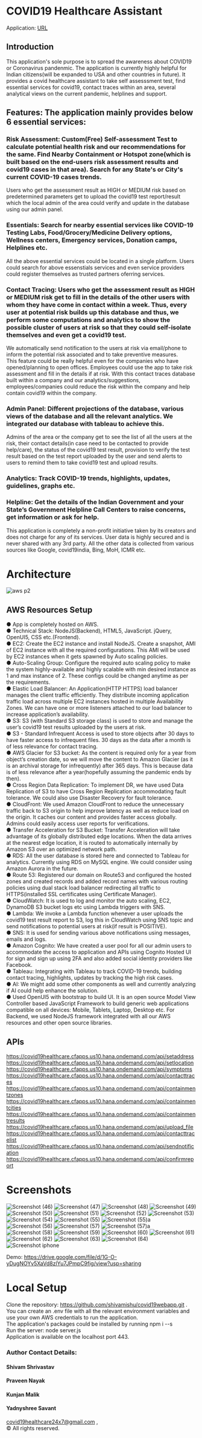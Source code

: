 COVID19 Healthcare Assistant<a name="TOP"></a>
===================
      
Application: [URL](https://covid19healthcare.cfapps.us10.hana.ondemand.com/#)
## Introduction

This application's sole purpose is to spread the awareness about COVID19 or Coronavirus pandenmic. The application is currently highly helpful for Indian citizens(will be expanded to USA and other countries in future). It provides a covid healthcare assistant to take self assesssment test, find essential services for covid19, contact traces within an area, several analytical views on the current pandemic, helplines and support.

## Features: The application mainly provides below 6 essential services:

### Risk Assessment: Custom(Free) Self-assessment Test to calculate potential health risk and our recommendations for the same. Find Nearby Containment or Hotspot zone(which is built based on the end-users risk assessment results and covid19 cases in that area). Search for any State's or City's current COVID-19 cases trends.
Users who get the assessment result as HIGH or MEDIUM risk based on predetermined parameters get to upload the covid19 test report/result which the local admin of the area could verify and update in the database using our admin panel.

### Essentials: Search for nearby essential services like COVID-19 Testing Labs, Food/Grocery/Medicine Delivery options, Wellness centers, Emergency services, Donation camps, Helplines etc.  
All the above essential services could be located in a single platform. Users could search for above essenstials services and even service providers could register themselves as trusted partners oferring services. 

### Contact Tracing: Users who get the assessment result as HIGH or MEDIUM risk get to fill in the details of the other users with whom they have come in contact within a week. Thus, every user at potential risk builds up this database and thus, we perform some computations and analytics to show the possible cluster of users at risk so that they could self-isolate themselves and even get a covid19 test.
We automatically send notification to the users at risk via email/phone to inform the potential risk associated and to take preventive measures.  
This feature could be really helpful even for the companies who have opened/planning to open offices. Employees could use the app to take risk assessment and fill in the details if at risk. With this contact traces database built within a company and our analytics/suggestions, employees/companies could reduce the risk within the company and help contain covid19 within the company.

### Admin Panel: Different projections of the database, various views of the database and all the relevant analytics. We integrated our database with tableau to achieve this.
Admins of the area or the company get to see the list of all the users at the risk, their contact details(in case need to be contacted to provide help/care), the status of the covid19 test result, provision to verify the test result based on the test report uploaded by the user and send alerts to users to remind them to take covid19 test and upload results.  

### Analytics: Track COVID-19 trends, highlights, updates, guidelines, graphs etc.

### Helpline: Get the details of the Indian Government and your State’s Government Helpline Call Centers to raise concerns, get information or ask for help.
This application is completely a non-profit initiative taken by its creators and does not charge for any of its services. User data is highly secured and is never shared with any 3rd party. All the other data is collected from various sources like Google, covid19india, Bing, MoH, ICMR etc.

 # Architecture  
   
 ![aws p2](https://user-images.githubusercontent.com/24988178/100217206-342df300-2f39-11eb-8403-22c7d079688c.png)
 
## AWS Resources Setup
 
●	App is completely hosted on AWS.  
●	Technical Stack: NodeJS(Backend), HTML5, JavaScript. jQuery, OpenUI5, CSS etc.(Frontend).  
●	EC2: Create the EC2 instance and install NodeJS. Create a snapshot, AMI of EC2 instance with all the required configurations. This AMI will be used by EC2 instances when it gets spawned by Auto scaling policies.  
●	Auto-Scaling Group: Configure the required auto scaling policy to make the system highly-available and highly scalable with min desired instance as 1 and max instance of 2. These configs could be changed anytime as per the requirements.  
●	Elastic Load Balancer: An Application(HTTP HTTPS) load balancer manages the client traffic efficiently. They distribute incoming application traffic load across multiple EC2 instances hosted in multiple Availability Zones. We can have one or more listeners attached to our load balancer to increase application’s availability.  
●	S3: S3 (with Standard S3 storage class) is used to store and manage the user’s covid19 test results uploaded by the users at risk.  
●	S3 - Standard Infrequent Access is used to store objects after 30 days to have faster access to infrequent files. 30 days as the data after a month is of less relevance for contact tracing.  
●	AWS Glacier for S3 bucket: As the content is required only for a year from object’s creation date, so we will move the content to Amazon Glacier (as it is an archival storage for infrequently) after 365 days. This is because data is of less relevance after a year(hopefully assuming the pandemic ends by then).  
●	Cross Region Data Replication: To implement DR, we have used Data Replication of S3 to have Cross Region Replication accommodating fault tolerance. We could also use Disaster Recovery for fault tolerance.  
●	CloudFront: We used Amazon CloudFront to reduce the unnecessary traffic back to S3 origin to help improve latency as well as reduce load on the origin. It caches our content and provides faster access globally. Admins could easily access user reports for verifications.  
●	Transfer Acceleration for S3 Bucket: Transfer Acceleration will take advantage of its globally distributed edge locations. When the data arrives at the nearest edge location, it is routed to automatically internally by Amazon S3 over an optimized network path.  
●	RDS: All the user database is stored here and connected to Tableau for analytics. Currently using RDS on MySQL engine. We could consider using Amazon Aurora in the future.   
●	Route 53: Registered our domain on Route53 and configured the hosted zones and created records and added record names with various routing policies using dual stack load balancer redirecting all traffic to HTTPS(installed SSL certificates using Certificate Manager).  
●	CloudWatch: It is used to log and monitor the auto scaling, EC2, DynamoDB S3 bucket logs etc using Lambda triggers with SNS.  
●	Lambda: We invoke a Lambda function whenever a user uploads the covid19 test result report to S3, log this in CloudWatch using SNS topic and send notifications to potential users at risk(if result is POSITIVE).  
●	SNS: It is used for sending various above notifications using messages, emails and logs.  
●	Amazon Cognito: We have created a user pool for all our admin users to accommodate the access to application and APIs using Cognito Hosted UI for sign and sign up using 2FA and also added social identity providers like Facebook.  
●	Tableau: Integrating with Tableau to track COVID-19 trends, building contact tracing, highlights, updates by tracking the high risk cases.   
●	AI: We might add some other components as well and currently analyzing if AI could help enhance the solution.  
●	Used OpenUI5 with bootstrap to build UI. It is an open source Model View Controller based JavaScript Framework to build generic web applications compatible on all devices: Mobile, Tablets, Laptop, Desktop etc. For Backend, we used NodeJS framework integrated with all our AWS resources and other open source libraries.  

 ## APIs  
 
https://covid19healthcare.cfapps.us10.hana.ondemand.com/api/setaddress 
https://covid19healthcare.cfapps.us10.hana.ondemand.com/api/setlocation  
https://covid19healthcare.cfapps.us10.hana.ondemand.com/api/symptoms  
https://covid19healthcare.cfapps.us10.hana.ondemand.com/api/contacttraces  
https://covid19healthcare.cfapps.us10.hana.ondemand.com/api/containmentzones  
https://covid19healthcare.cfapps.us10.hana.ondemand.com/api/containmentcities  
https://covid19healthcare.cfapps.us10.hana.ondemand.com/api/containmentresults  
https://covid19healthcare.cfapps.us10.hana.ondemand.com/api/upload_file 
https://covid19healthcare.cfapps.us10.hana.ondemand.com/api/contacttracelist  
https://covid19healthcare.cfapps.us10.hana.ondemand.com/api/sendnotification 
https://covid19healthcare.cfapps.us10.hana.ondemand.com/api/confirmreport 


# Screenshots  

![Screenshot (46)](https://user-images.githubusercontent.com/24988178/100579891-049d3300-330b-11eb-9309-79088f0d5bb9.png)
![Screenshot (47)](https://user-images.githubusercontent.com/24988178/100579897-0830ba00-330b-11eb-9894-9ec12818bb41.png)
![Screenshot (48)](https://user-images.githubusercontent.com/24988178/100579903-09fa7d80-330b-11eb-9cb7-23fe28ab5ebc.png)
![Screenshot (49)](https://user-images.githubusercontent.com/24988178/100579909-0bc44100-330b-11eb-91af-3e138c26897f.png)
![Screenshot (50)](https://user-images.githubusercontent.com/24988178/100579915-0e269b00-330b-11eb-935c-58fbfc335630.png)
![Screenshot (51)](https://user-images.githubusercontent.com/24988178/100579923-0ff05e80-330b-11eb-83f6-66620853362b.png)
![Screenshot (52)](https://user-images.githubusercontent.com/24988178/100579930-11ba2200-330b-11eb-9be2-1998f505c89f.png)
![Screenshot (53)](https://user-images.githubusercontent.com/24988178/100579936-1383e580-330b-11eb-8916-bc00a98f15c0.png)
![Screenshot (54)](https://user-images.githubusercontent.com/24988178/100579938-15e63f80-330b-11eb-9d80-d8a530f5d1bf.png)
![Screenshot (55)](https://user-images.githubusercontent.com/24988178/100579945-17b00300-330b-11eb-8c89-4561ab3e59bf.png)
![Screenshot (55)a](https://user-images.githubusercontent.com/24988178/100579952-1979c680-330b-11eb-80a1-b4bb87c076ae.png)
![Screenshot (56)](https://user-images.githubusercontent.com/24988178/100579958-1b438a00-330b-11eb-9575-a46db2aad1a0.png)
![Screenshot (57)](https://user-images.githubusercontent.com/24988178/100579963-1d0d4d80-330b-11eb-87ba-a2e5eba50f77.png)
![Screenshot (57)a](https://user-images.githubusercontent.com/24988178/100579968-1f6fa780-330b-11eb-8ba9-3849c8394252.png)
![Screenshot (58)](https://user-images.githubusercontent.com/24988178/100579975-226a9800-330b-11eb-8259-760178d2c2a3.png)
![Screenshot (59)](https://user-images.githubusercontent.com/24988178/100579982-25fe1f00-330b-11eb-9da9-a0dc1f50de4b.png)
![Screenshot (60)](https://user-images.githubusercontent.com/24988178/100579986-272f4c00-330b-11eb-9a80-8555515df5c9.png)
![Screenshot (61)](https://user-images.githubusercontent.com/24988178/100579988-28607900-330b-11eb-98eb-fb9bf5394e8c.png)
![Screenshot (62)](https://user-images.githubusercontent.com/24988178/100579994-2ac2d300-330b-11eb-9d3a-a7f04564eb03.png)
![Screenshot (63)](https://user-images.githubusercontent.com/24988178/100580001-2bf40000-330b-11eb-962b-320d9dc1d552.png)
![Screenshot (64)](https://user-images.githubusercontent.com/24988178/100580008-2dbdc380-330b-11eb-891f-38dd9b63bb29.png)
![Screenshot iphone](https://user-images.githubusercontent.com/24988178/100580015-2f878700-330b-11eb-86d1-b3f667f5093a.jpg)
  
Demo: https://drive.google.com/file/d/1G-O-yDugNOYv5XaVd8zlYu7JPmpC9fig/view?usp=sharing

# Local Setup  
Clone the repository: https://github.com/shivamishu/covid19webapp.git .  
You can create an .env file with all the relevant environment variables and use your own AWS credentials to run the application.  
The application's packages could be installed by running npm i --s  
Run the server: node server.js  
Application is available on the localhost port 443.  
 
 
### Author Contact Details:
#### Shivam Shrivastav
#### Praveen Nayak
#### Kunjan Malik
#### Yadnyshree Savant  

covid19healthcare24x7@gmail.com ,   
© All rights reserved.
